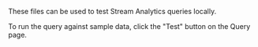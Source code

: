 These files can be used to test Stream Analytics queries locally.

To run the query against sample data, click the "Test" button on the Query page.


